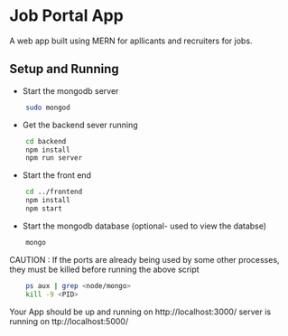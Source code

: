 # Job Portal App

A web app built using MERN for apllicants and recruiters for jobs.

## Setup and Running 

* Start the mongodb server

```bash
    sudo mongod
```

* Get the backend sever running

```bash
    cd backend
    npm install
    npm run server
```

* Start the front end

```bash
    cd ../frontend
    npm install
    npm start
```

* Start the mongodb database (optional- used to view the databse)

```bash
    mongo
```

CAUTION : If the ports are already being used by some other processes, they must be killed before running the above script

```bash
    ps aux | grep <node/mongo>
    kill -9 <PID>
```

Your App should be up and running on http://localhost:3000/
server is running on ttp://localhost:5000/

